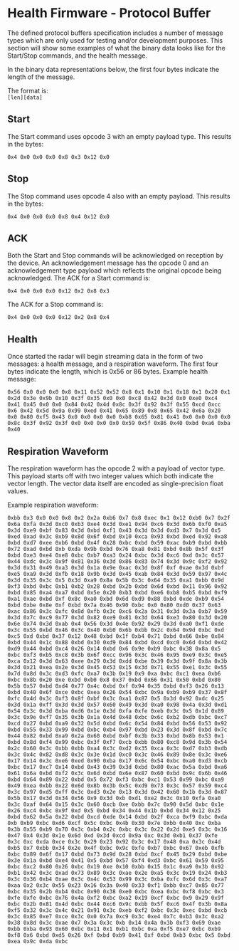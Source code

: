 # Health Firmware - Protocol Buffer
The defined protocol buffers specification includes a number of message types which are only used for testing and/or development purposes. This section will show some examples of what the binary data looks like for the Start/Stop commands, and the health message.

In the binary data representations below, the first four bytes indicate the length of the message. 

The format is:  
`[len][data]`

## Start
The Start command uses opcode 3 with an empty payload type. This results in the bytes:
```
0x4 0x0 0x0 0x0 0x8 0x3 0x12 0x0
```

## Stop
The Stop command uses opcode 4 also with an empty payload. This results in the bytes:
```
0x4 0x0 0x0 0x0 0x8 0x4 0x12 0x0
```
## ACK
Both the Start and Stop commands will be acknowledged on reception by the device. An acknowledgement message has the opcode 0 and an acknowledgement type payload which reflects the original opcode being acknowledged.
The ACK for a Start command is:
```
0x4 0x0 0x0 0x0 0x12 0x2 0x8 0x3
```
The ACK for a Stop command is:
```
0x4 0x0 0x0 0x0 0x12 0x2 0x8 0x4
```

## Health
Once started the radar will begin streaming data in the form of two messages: a health message, and a respiration waveform.
The first four bytes indicate the length, which is 0x56 or 86 bytes.
Example health message:
```
0x56 0x0 0x0 0x0 0x8 0x11 0x52 0x52 0x8 0x1 0x10 0x1 0x18 0x1 0x20 0x1 0x2d 0x3e 0x9b 0x10 0x3f 0x35 0x0 0x0 0xc8 0x42 0x3d 0x0 0xe0 0xc4 0x41 0x45 0x0 0x0 0x84 0x42 0x4d 0x8c 0x3f 0x92 0x3f 0x55 0xcd 0xcc 0x6 0x42 0x5d 0x9a 0x99 0xed 0x41 0x65 0x89 0x8 0x65 0x42 0x6a 0x20 0x0 0x80 0xf5 0x43 0x0 0x0 0x0 0x0 0xb8 0x65 0x81 0x41 0x0 0x0 0x0 0x0 0x8c 0x3f 0x92 0x3f 0x0 0x0 0x0 0x0 0x59 0x5f 0x86 0x40 0xbd 0xa6 0xba 0x40
``` 

## Respiration Waveform
The respiration waveform has the opcode 2 with a payload of vector type. This payload starts off with two integer values which both indicate the vector length. The vector data itself are encoded as single-precision float values.

Example respiration waveform:
```
0xbb 0x3 0x0 0x0 0x8 0x2 0x2a 0xb6 0x7 0x8 0xec 0x1 0x12 0xb0 0x7 0x2f 0x6a 0xfa 0x3d 0xc0 0xb3 0xe4 0x3d 0xe1 0x94 0xc6 0x3d 0x6b 0xf0 0xa5 0x3d 0xe9 0xbf 0x83 0x3d 0xbd 0xf1 0x43 0x3d 0x3d 0xd3 0x7 0x3d 0x5 0xed 0xad 0x3c 0xb9 0x8d 0x6f 0xbd 0x10 0xca 0x93 0xbd 0xed 0x92 0xa8 0xbd 0xd7 0xee 0xb6 0xbd 0x4f 0x28 0xbc 0xbd 0x59 0xac 0xb9 0xbd 0xbb 0x72 0xad 0xbd 0xb 0xda 0x9b 0xbd 0x76 0xa8 0x81 0xbd 0x8b 0x5f 0x3f 0xbd 0xe3 0xe4 0xe8 0xbc 0xb7 0xa3 0x24 0xbc 0x3d 0xc6 0xd 0x3c 0x57 0x44 0xdc 0x3c 0x9f 0x81 0x36 0x3d 0x86 0x83 0x74 0x3d 0x9c 0xf2 0x92 0x3d 0x31 0x49 0xa3 0x3d 0x1a 0x9e 0xac 0x3d 0x8f 0xf 0xae 0x3d 0xbf 0xe5 0xa9 0x3d 0xfb 0x18 0x9b 0x3d 0x45 0xab 0x84 0x3d 0x59 0x97 0x4c 0x3d 0x35 0x3c 0x5 0x3d 0xa9 0x8a 0x5b 0x3c 0x64 0x35 0xa1 0xbb 0x9d 0xf3 0xbd 0xbc 0xb1 0xb2 0x28 0xbd 0x2b 0xbd 0x6d 0xbd 0x11 0x96 0x92 0xbd 0x85 0xa4 0xa7 0xbd 0x5e 0x20 0xb3 0xbd 0xe6 0xb8 0xb5 0xbd 0xf9 0xa1 0xae 0xbd 0xf 0x8c 0xa0 0xbd 0x6d 0xd9 0x88 0xbd 0xde 0xb9 0x54 0xbd 0xbe 0x8e 0xf 0xbd 0x7a 0x46 0x90 0xbc 0x0 0x80 0xd0 0x37 0x63 0xac 0x86 0x3c 0xfc 0x8d 0xfb 0x3c 0xc6 0x2a 0x31 0x3d 0x3a 0xb7 0x59 0x3d 0x7c 0xc9 0x77 0x3d 0x82 0xe9 0x81 0x3d 0x64 0xe3 0x80 0x3d 0x20 0x6e 0x74 0x3d 0xab 0x4 0x56 0x3d 0x4e 0x92 0x29 0x3d 0xa0 0xf1 0xde 0x3c 0x55 0xbd 0x46 0x3c 0x40 0xb0 0x6b 0xbb 0x2c 0x64 0x9d 0xbc 0xd 0xc5 0xd 0xbd 0x37 0x12 0x48 0xbd 0x1f 0xb4 0x71 0xbd 0x66 0xbe 0x84 0xbd 0x44 0x1c 0x88 0xbd 0x30 0xd9 0x84 0xbd 0xcd 0xc0 0x6d 0xbd 0x42 0xd9 0x44 0xbd 0xc4 0x26 0x14 0xbd 0x6 0x9e 0xb9 0xbc 0x38 0x8a 0x5 0xbc 0xf3 0xb5 0xc8 0x3b 0x6f 0xcc 0x96 0x3c 0x46 0x95 0xe9 0x3c 0xe5 0xca 0x12 0x3d 0x63 0xee 0x29 0x3d 0xdd 0xbe 0x39 0x3d 0x9f 0x8a 0x3b 0x3d 0x21 0xea 0x2e 0x3d 0x45 0x53 0x15 0x3d 0x71 0x55 0xe1 0x3c 0x55 0x7d 0x8d 0x3c 0xd3 0xfc 0xa7 0x3b 0x19 0x9 0xa 0xbc 0xc1 0xea 0xb6 0xbc 0x8b 0x20 0xe 0xbd 0xb0 0x8 0x37 0xbd 0x66 0x31 0x50 0xbd 0x80 0x5b 0x57 0xbd 0xd4 0x77 0x4c 0xbd 0xf 0x94 0x35 0xbd 0xf3 0x26 0x13 0xbd 0x40 0x6f 0xce 0xbc 0xea 0x26 0x54 0xbc 0x9a 0xb9 0xb9 0x37 0x8f 0xfc 0x4d 0x3c 0xf3 0x8f 0xbf 0x3c 0xa1 0x87 0x5 0x3d 0x92 0xdc 0x25 0x3d 0x1a 0xff 0x3d 0x3d 0x57 0x60 0x49 0x3d 0xa0 0x98 0x4a 0x3d 0xd1 0x54 0x3c 0x3d 0xba 0xd6 0x1e 0x3d 0xfa 0xfe 0xeb 0x3c 0x5 0x1d 0x89 0x3c 0x9e 0xf7 0x35 0x3b 0x1a 0x4d 0x48 0xbc 0x6c 0xb2 0xdb 0xbc 0xc7 0xcd 0x27 0xbd 0xa9 0x32 0x5d 0xbd 0x6c 0x54 0x84 0xbd 0x56 0x53 0x92 0xbd 0x55 0x33 0x99 0xbd 0xbc 0xb4 0x97 0xbd 0x23 0x3d 0x8f 0xbd 0x7c 0x44 0x82 0xbd 0xa9 0x2a 0x60 0xbd 0xbf 0x3b 0x33 0xbd 0x8b 0x53 0x1 0xbd 0x8d 0xf4 0x99 0xbc 0x3f 0xf7 0xcb 0xbb 0x80 0xc8 0x9d 0x3b 0x54 0x2c 0x60 0x3c 0xbb 0xbb 0xa4 0x3c 0xd2 0x35 0xca 0x3c 0xd7 0xb3 0xdb 0x3c 0x4c 0x82 0xd8 0x3c 0x3e 0x1d 0xc0 0x3c 0x46 0x89 0x8e 0x3c 0xe6 0x17 0x14 0x3c 0xe6 0xed 0x90 0xba 0x17 0x6c 0x54 0xbc 0xa0 0xd3 0xcb 0xbc 0x17 0xc7 0x14 0xbd 0x43 0x39 0x3d 0xbd 0x80 0xac 0x5a 0xbd 0xa6 0x61 0x6a 0xbd 0xf2 0x3c 0x6d 0xbd 0x6e 0x87 0x60 0xbd 0x9c 0x6b 0x46 0xbd 0x64 0x89 0x22 0xbd 0x5 0x72 0xf3 0xbc 0xc1 0x53 0x99 0xbc 0xa9 0x49 0xea 0xbb 0x22 0x6d 0x8b 0x3b 0x5c 0xd9 0x73 0x3c 0x57 0x59 0xc4 0x3c 0x97 0xd5 0xff 0x3c 0xd3 0x2e 0x13 0x3d 0x42 0x60 0x1b 0x3d 0x87 0x5b 0x17 0x3d 0x34 0x56 0x9 0x3d 0xb 0xd1 0xe2 0x3c 0x10 0xfa 0xa0 0x3c 0xaf 0x64 0x15 0x3c 0x60 0xcb 0xe 0xbb 0x7c 0x90 0x5d 0xbc 0x1e 0x26 0xc4 0xbc 0x9f 0xd 0x5 0xbd 0x34 0x44 0x1b 0xbd 0x34 0x12 0x25 0xbd 0x62 0x5a 0x22 0xbd 0xcd 0xde 0x14 0xbd 0x2f 0xca 0xf9 0xbc 0xda 0xb 0xb9 0xbc 0xd6 0xcf 0x5c 0xbc 0x4b 0x30 0x7e 0xbb 0x40 0xc 0xba 0x3b 0x55 0xb9 0x70 0x3c 0xb4 0x2c 0xbc 0x3c 0x22 0x2d 0xe5 0x3c 0x16 0x47 0x4 0x3d 0x1e 0x6d 0xd 0x3d 0xcd 0x9a 0xc 0x3d 0xb1 0x37 0xfe 0x3c 0xc 0xda 0xce 0x3c 0x29 0x23 0x92 0x3c 0x17 0x48 0xa 0x3c 0x4d 0xb5 0x7 0xbb 0x34 0x2e 0x4f 0xbc 0x9c 0xfe 0xb7 0xbc 0x67 0xeb 0xfb 0xbc 0x89 0x6f 0x17 0xbd 0x73 0x9d 0x28 0xbd 0xcf 0x45 0x29 0xbd 0xbe 0x3e 0x1a 0xbd 0xe4 0x41 0x5 0xbd 0x57 0xf4 0xd3 0xbc 0x61 0x59 0x95 0xbc 0xc2 0x80 0x26 0xbc 0x19 0xe 0x10 0xbb 0x15 0x1c 0xa9 0x3b 0x92 0xb1 0x42 0x3c 0xad 0x73 0x89 0x3c 0xae 0x2e 0xa5 0x3c 0x19 0x24 0xb3 0x3c 0x36 0xb4 0xae 0x3c 0x4c 0x53 0x99 0x3c 0xba 0xfc 0x6d 0x3c 0xa7 0xaa 0x2 0x3c 0x55 0x23 0x16 0x3a 0x40 0x33 0xf1 0xbb 0xc7 0x85 0x77 0xbc 0x35 0x2b 0xb4 0xbc 0x90 0x38 0xe0 0xbc 0xea 0xbc 0xf8 0xbc 0x3 0xfe 0xfe 0xbc 0x76 0x4a 0xf2 0xbc 0xa2 0x19 0xcf 0xbc 0x9 0x29 0x9f 0xbc 0x2b 0x81 0x4d 0xbc 0x44 0xc6 0x9c 0xbb 0x5f 0xc6 0x4f 0x3b 0x8a 0xf5 0x32 0x3c 0x4c 0x21 0x91 0x3c 0xeb 0xf2 0xbc 0x3c 0xec 0xbd 0xcb 0x3c 0x85 0xe7 0xce 0x3c 0x0 0x7a 0xc9 0x3c 0xe4 0x7c 0xb3 0x3c 0xa2 0x38 0x8d 0x3c 0xae 0x7 0x3a 0x3c 0xb 0x14 0x4a 0x3b 0xf3 0x69 0xae 0xbb 0xba 0x93 0x60 0xbc 0x11 0x1 0xb1 0xbc 0xa 0xf5 0xe7 0xbc 0xb9 0xf8 0x6 0xbd 0xd5 0x26 0xf 0xbd 0xb9 0x41 0xf 0xbd 0xb3 0xbc 0x5 0xbd 0xea 0x9c 0xda 0xbc 
```